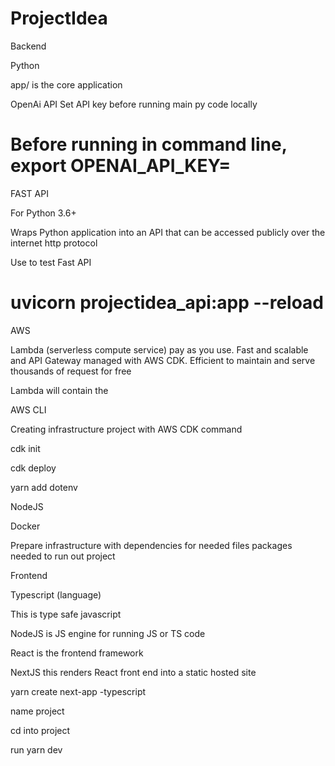 # ProjectIdea

Backend

Python

app/ is the core application

OpenAi API
Set API key before running main py code locally

# Before running in command line, export OPENAI_API_KEY=<Secret key>

FAST API

For Python 3.6+

Wraps Python application into an API that can be accessed publicly over the internet http protocol

Use to test Fast API

# uvicorn projectidea_api:app --reload

AWS

Lambda (serverless compute service) pay as you use. Fast and scalable  
and API Gateway managed with AWS CDK. Efficient to maintain and serve thousands of request for free

Lambda will contain the

AWS CLI

Creating infrastructure project with AWS CDK command

cdk init

cdk deploy

yarn add dotenv

NodeJS

Docker

Prepare infrastructure with dependencies for needed files packages needed to run out project

Frontend

Typescript (language)

This is type safe javascript

NodeJS is JS engine for running JS or TS code

React is the frontend framework

NextJS this renders React front end into a static hosted site

yarn create next-app -typescript

name project

cd into project

run yarn dev
